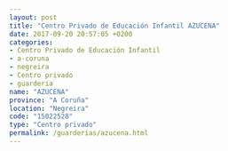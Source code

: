 ```yaml
---
layout: post
title: "Centro Privado de Educación Infantil AZUCENA"
date: 2017-09-20 20:57:05 +0200
categories:
- Centro Privado de Educación Infantil
- a-coruna
- negreira
- Centro privado
- guarderia
name: "AZUCENA"
province: "A Coruña"
location: "Negreira"
code: "15022528"
type: "Centro privado"
permalink: /guarderias/azucena.html
---
```

